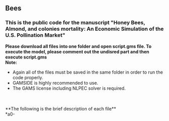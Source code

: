 ## Bees
### This is the public code for the manuscript "Honey Bees, Almond, and colonies mortality: An Economic Simulation of the U.S. Pollination Market"

**Please download all files into one folder and open script.gms file. To execute the model, please comment out the undisred part and then execute script.gms**  <br>
**Note:**<br>
* Again all of the files must be saved in the same folder in order to run the code properly. <br>
* GAMSIDE is highly recommended to use. <br>
* The GAMS license including NLPEC solver is required. <br>

 <br>
 <br>
**The following is the brief description of each file** <br>
*a0-
